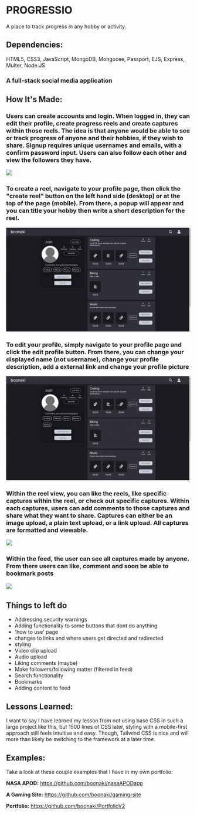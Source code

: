 # PROGRESSIO
A place to track progress in any hobby or activity.

<!-- **Link to project:** http://recruiters-love-seeing-live-demos.com/ -->

<!-- ![alt tag](http://placecorgi.com/1200/650) -->

## Dependencies:
HTML5, CSS3, JavaScript, MongoDB, Mongoose, Passport, EJS, Express, Multer, Node.JS 

### A full-stack social media application


## How It's Made:

### Users can create accounts and login. When logged in, they can edit their profile, create progress reels and create captures within those reels. The idea is that anyone would be able to see or track progress of anyone and their hobbies, if they wish to share. Signup requires unique usernames and emails, with a confirm password input. Users can also follow each other and view the followers they have.

<img src="readme/pio1">

### To create a reel, navigate to your profile page, then click the "create reel" button on the left hand side (desktop) or at the top of the page (mobile). From there, a popup will appear and you can title your hobby then write a short description for the reel.

<img src="readme/pio2">

### To edit your profile, simply navigate to your profile page and click the edit profile button. From there, you can change your displayed name (not username), change your profile description, add a external link and change your profile picture

<img src="readme/pio3">

### Within the reel view, you can like the reels, like specific captures within the reel, or check out specific captures. Within each captures, users can add comments to those captures and share what they want to share. Captures can either be an image upload, a plain text upload, or a link upload. All captures are formatted and viewable.

<img src="readme/pio4">

### Within the feed, the user can see all captures made by anyone. From there users can like, comment and soon be able to bookmark posts

<img src="readme/pio5">

## Things to left do

- Addressing security warnings
- Adding functionality to some buttons that dont do anything
- 'how to use' page
- changes to links and where users get directed and redirected
- styling
- Video clip upload
- Audio upload
- Liking comments (maybe)
- Make followers/following matter (filtered in feed)
- Search functionality
- Bookmarks
- Adding content to feed

## Lessons Learned:

I want to say I have learned my lesson from not using base CSS in such a large project like this, but 1500 lines of CSS later, styling with a mobile-first approach still feels intuitive and easy. Though, Tailwind CSS is nice and will more than likely be switching to the framework at a later time. 

## Examples:
Take a look at these couple examples that I have in my own portfolio:

**NASA APOD:** https://github.com/boonaki/nasaAPODapp

**A Gaming Site:** https://github.com/boonaki/gaming-site

**Portfolio:** https://github.com/boonaki/PortfolioV2
